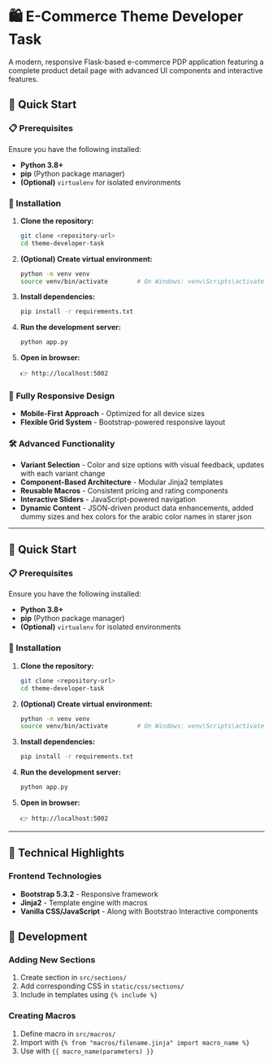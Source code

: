 # 🛍️ E-Commerce Theme Developer Task

A modern, responsive Flask-based e-commerce PDP application featuring a complete product detail page with advanced UI components and interactive features.


## 🚀 Quick Start

### 📋 Prerequisites

Ensure you have the following installed:
- **Python 3.8+** 
- **pip** (Python package manager)
- **(Optional)** `virtualenv` for isolated environments

### 🔧 Installation

1. **Clone the repository:**
   ```bash
   git clone <repository-url>
   cd theme-developer-task
   ```

2. **(Optional) Create virtual environment:**
   ```bash
   python -m venv venv
   source venv/bin/activate        # On Windows: venv\Scripts\activate
   ```

3. **Install dependencies:**
   ```bash
   pip install -r requirements.txt
   ```

4. **Run the development server:**
   ```bash
   python app.py
   ```

5. **Open in browser:**
   ```
   👉 http://localhost:5002
   ```


### 📱 **Fully Responsive Design**
- **Mobile-First Approach** - Optimized for all device sizes
- **Flexible Grid System** - Bootstrap-powered responsive layout

### 🛠️ **Advanced Functionality**
- **Variant Selection** - Color and size options with visual feedback, updates with each variant change 
- **Component-Based Architecture** - Modular Jinja2 templates
- **Reusable Macros** - Consistent pricing and rating components
- **Interactive Sliders** - JavaScript-powered navigation
- **Dynamic Content** - JSON-driven product data enhancements, added dummy sizes and hex colors for the arabic color names in starer json

---

## 🚀 Quick Start

### 📋 Prerequisites

Ensure you have the following installed:
- **Python 3.8+** 
- **pip** (Python package manager)
- **(Optional)** `virtualenv` for isolated environments

### 🔧 Installation

1. **Clone the repository:**
   ```bash
   git clone <repository-url>
   cd theme-developer-task
   ```

2. **(Optional) Create virtual environment:**
   ```bash
   python -m venv venv
   source venv/bin/activate        # On Windows: venv\Scripts\activate
   ```

3. **Install dependencies:**
   ```bash
   pip install -r requirements.txt
   ```

4. **Run the development server:**
   ```bash
   python app.py
   ```

5. **Open in browser:**
   ```
   👉 http://localhost:5002
   ```

---

## 🎯 Technical Highlights

### **Frontend Technologies**
- **Bootstrap 5.3.2** - Responsive framework
- **Jinja2** - Template engine with macros
- **Vanilla CSS/JavaScript** - Along with Bootstrao Interactive components 




## 🔧 Development

### **Adding New Sections**
1. Create section in `src/sections/`
2. Add corresponding CSS in `static/css/sections/`
3. Include in templates using `{% include %}`

### **Creating Macros**
1. Define macro in `src/macros/`
2. Import with `{% from "macros/filename.jinja" import macro_name %}`
3. Use with `{{ macro_name(parameters) }}`

